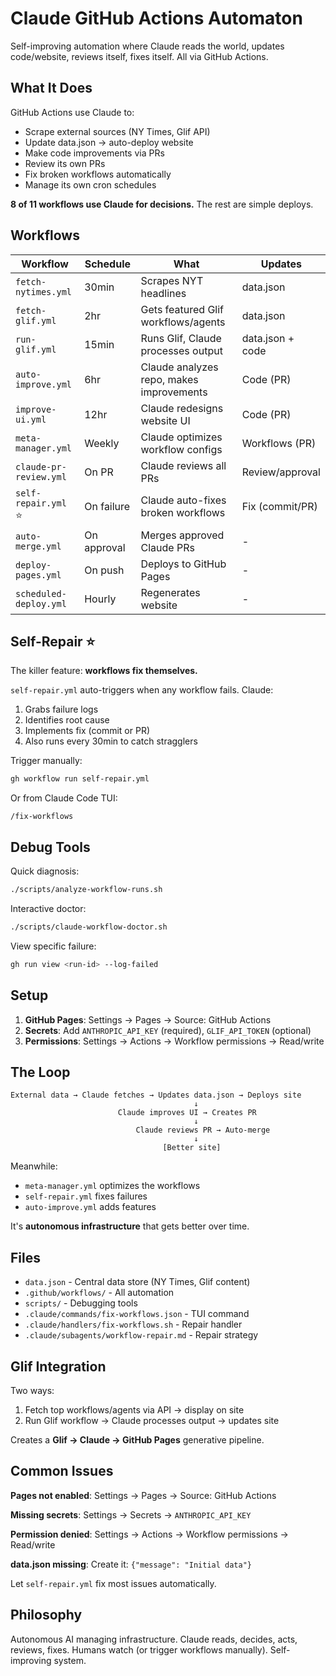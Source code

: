 # Claude GitHub Actions Automaton

Self-improving automation where Claude reads the world, updates code/website, reviews itself, fixes itself. All via GitHub Actions.

## What It Does

GitHub Actions use Claude to:
- Scrape external sources (NY Times, Glif API)
- Update data.json → auto-deploy website
- Make code improvements via PRs
- Review its own PRs
- Fix broken workflows automatically
- Manage its own cron schedules

**8 of 11 workflows use Claude for decisions.** The rest are simple deploys.

## Workflows

| Workflow | Schedule | What | Updates |
|----------|----------|------|---------|
| `fetch-nytimes.yml` | 30min | Scrapes NYT headlines | data.json |
| `fetch-glif.yml` | 2hr | Gets featured Glif workflows/agents | data.json |
| `run-glif.yml` | 15min | Runs Glif, Claude processes output | data.json + code |
| `auto-improve.yml` | 6hr | Claude analyzes repo, makes improvements | Code (PR) |
| `improve-ui.yml` | 12hr | Claude redesigns website UI | Code (PR) |
| `meta-manager.yml` | Weekly | Claude optimizes workflow configs | Workflows (PR) |
| `claude-pr-review.yml` | On PR | Claude reviews all PRs | Review/approval |
| `self-repair.yml` ⭐ | On failure | Claude auto-fixes broken workflows | Fix (commit/PR) |
| `auto-merge.yml` | On approval | Merges approved Claude PRs | - |
| `deploy-pages.yml` | On push | Deploys to GitHub Pages | - |
| `scheduled-deploy.yml` | Hourly | Regenerates website | - |

## Self-Repair ⭐

The killer feature: **workflows fix themselves.**

`self-repair.yml` auto-triggers when any workflow fails. Claude:
1. Grabs failure logs
2. Identifies root cause
3. Implements fix (commit or PR)
4. Also runs every 30min to catch stragglers

Trigger manually:
```bash
gh workflow run self-repair.yml
```

Or from Claude Code TUI:
```
/fix-workflows
```

## Debug Tools

Quick diagnosis:
```bash
./scripts/analyze-workflow-runs.sh
```

Interactive doctor:
```bash
./scripts/claude-workflow-doctor.sh
```

View specific failure:
```bash
gh run view <run-id> --log-failed
```

## Setup

1. **GitHub Pages**: Settings → Pages → Source: GitHub Actions
2. **Secrets**: Add `ANTHROPIC_API_KEY` (required), `GLIF_API_TOKEN` (optional)
3. **Permissions**: Settings → Actions → Workflow permissions → Read/write

## The Loop

```
External data → Claude fetches → Updates data.json → Deploys site
                                         ↓
                        Claude improves UI → Creates PR
                                         ↓
                            Claude reviews PR → Auto-merge
                                         ↓
                                  [Better site]
```

Meanwhile:
- `meta-manager.yml` optimizes the workflows
- `self-repair.yml` fixes failures
- `auto-improve.yml` adds features

It's **autonomous infrastructure** that gets better over time.

## Files

- `data.json` - Central data store (NY Times, Glif content)
- `.github/workflows/` - All automation
- `scripts/` - Debugging tools
- `.claude/commands/fix-workflows.json` - TUI command
- `.claude/handlers/fix-workflows.sh` - Repair handler
- `.claude/subagents/workflow-repair.md` - Repair strategy

## Glif Integration

Two ways:
1. Fetch top workflows/agents via API → display on site
2. Run Glif workflow → Claude processes output → updates site

Creates a **Glif → Claude → GitHub Pages** generative pipeline.

## Common Issues

**Pages not enabled**: Settings → Pages → Source: GitHub Actions

**Missing secrets**: Settings → Secrets → `ANTHROPIC_API_KEY`

**Permission denied**: Settings → Actions → Workflow permissions → Read/write

**data.json missing**: Create it: `{"message": "Initial data"}`

Let `self-repair.yml` fix most issues automatically.

## Philosophy

Autonomous AI managing infrastructure. Claude reads, decides, acts, reviews, fixes. Humans watch (or trigger workflows manually). Self-improving system.
